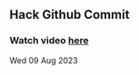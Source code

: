 
 ## Hack Github Commit 
 ### Watch video <a href="https://www.youtube.com">here</a> 
 Wed 09 Aug 2023 
